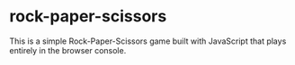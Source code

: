 # rock-paper-scissors

This is a simple Rock-Paper-Scissors game built with JavaScript that plays entirely in the browser console.
